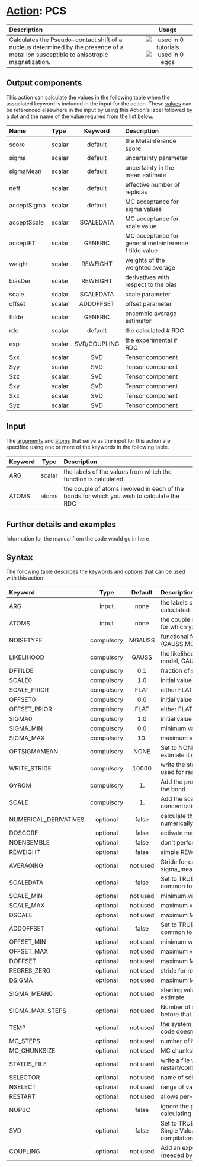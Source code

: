# [Action](actions.md): PCS

| Description    | Usage |
|:--------|:--------:|
| Calculates the Pseudo-contact shift of a nucleus determined by the presence of a metal ion susceptible to anisotropic magnetization. | ![used in 0 tutorials](https://img.shields.io/badge/tutorials-0-red.svg)![used in 0 eggs](https://img.shields.io/badge/nest-0-red.svg) | 

## Output components

This action can calculate the [values](pecifying_arguments.html) in the following table when the associated keyword is included in the input for the action. These [values](pecifying_arguments.html) can be referenced elsewhere in the input by using this Action's label followed by a dot and the name of the [value](pecifying_arguments.html) required from the list below.

| Name | Type | Keyword | Description |
|:-------|:-----|:----:|:-------|
| score | scalar | default | the Metainference score | 
| sigma | scalar | default | uncertainty parameter | 
| sigmaMean | scalar | default | uncertainty in the mean estimate | 
| neff | scalar | default | effective number of replicas | 
| acceptSigma | scalar | default | MC acceptance for sigma values | 
| acceptScale | scalar | SCALEDATA | MC acceptance for scale value | 
| acceptFT | scalar | GENERIC | MC acceptance for general metainference f tilde value | 
| weight | scalar | REWEIGHT | weights of the weighted average | 
| biasDer | scalar | REWEIGHT | derivatives with respect to the bias | 
| scale | scalar | SCALEDATA | scale parameter | 
| offset | scalar | ADDOFFSET | offset parameter | 
| ftilde | scalar | GENERIC | ensemble average estimator | 
| rdc | scalar | default | the calculated # RDC | 
| exp | scalar | SVD/COUPLING | the experimental # RDC | 
| Sxx | scalar | SVD | Tensor component | 
| Syy | scalar | SVD | Tensor component | 
| Szz | scalar | SVD | Tensor component | 
| Sxy | scalar | SVD | Tensor component | 
| Sxz | scalar | SVD | Tensor component | 
| Syz | scalar | SVD | Tensor component | 


## Input

The [arguments](specifying_arguments.html) and [atoms](specifying_atoms.html) that serve as the input for this action are specified using one or more of the keywords in the following table.

| Keyword |  Type | Description |
|:--------|:------:|:-----------|
| ARG | scalar | the labels of the values from which the function is calculated |
| ATOMS | atoms | the couple of atoms involved in each of the bonds for which you wish to calculate the RDC |


## Further details and examples 
Information for the manual from the code would go in here 
## Syntax 
The following table describes the [keywords and options](parsing.md) that can be used with this action 

| Keyword | Type | Default | Description |
|:-------|:----:|:-------:|:-----------|
| ARG | input | none | the labels of the values from which the function is calculated |
| ATOMS | input | none | the couple of atoms involved in each of the bonds for which you wish to calculate the RDC |
| NOISETYPE | compulsory | MGAUSS |  functional form of the noise (GAUSS,MGAUSS,OUTLIERS,MOUTLIERS,GENERIC) |
| LIKELIHOOD | compulsory | GAUSS |  the likelihood for the GENERIC metainference model, GAUSS or LOGN |
| DFTILDE | compulsory | 0.1 |  fraction of sigma_mean used to evolve ftilde |
| SCALE0 | compulsory | 1.0 |  initial value of the scaling factor |
| SCALE_PRIOR | compulsory | FLAT |  either FLAT or GAUSSIAN |
| OFFSET0 | compulsory | 0.0 |  initial value of the offset |
| OFFSET_PRIOR | compulsory | FLAT |  either FLAT or GAUSSIAN |
| SIGMA0 | compulsory | 1.0 |  initial value of the uncertainty parameter |
| SIGMA_MIN | compulsory | 0.0 |  minimum value of the uncertainty parameter |
| SIGMA_MAX | compulsory | 10. |  maximum value of the uncertainty parameter |
| OPTSIGMAMEAN | compulsory | NONE |  Set to NONE/SEM to manually set sigma mean, or to estimate it on the fly |
| WRITE_STRIDE | compulsory | 10000 |  write the status to a file every N steps, this can be used for restart/continuation |
| GYROM | compulsory | 1. |  Add the product of the gyromagnetic constants for the bond |
| SCALE | compulsory | 1. |  Add the scaling factor to take into account concentration and other effects |
| NUMERICAL_DERIVATIVES | optional | false |  calculate the derivatives for these quantities numerically |
| DOSCORE | optional | false |  activate metainference |
| NOENSEMBLE | optional | false |  don't perform any replica-averaging |
| REWEIGHT | optional | false |  simple REWEIGHT using the ARG as energy |
| AVERAGING | optional | not used | Stride for calculation of averaged weights and sigma_mean |
| SCALEDATA | optional | false |  Set to TRUE if you want to sample a scaling factor common to all values and replicas |
| SCALE_MIN | optional | not used | minimum value of the scaling factor |
| SCALE_MAX | optional | not used | maximum value of the scaling factor |
| DSCALE | optional | not used | maximum MC move of the scaling factor |
| ADDOFFSET | optional | false |  Set to TRUE if you want to sample an offset common to all values and replicas |
| OFFSET_MIN | optional | not used | minimum value of the offset |
| OFFSET_MAX | optional | not used | maximum value of the offset |
| DOFFSET | optional | not used | maximum MC move of the offset |
| REGRES_ZERO | optional | not used | stride for regression with zero offset |
| DSIGMA | optional | not used | maximum MC move of the uncertainty parameter |
| SIGMA_MEAN0 | optional | not used | starting value for the uncertainty in the mean estimate |
| SIGMA_MAX_STEPS | optional | not used | Number of steps used to optimise SIGMA_MAX, before that the SIGMA_MAX value is used |
| TEMP | optional | not used | the system temperature - this is only needed if code doesn't pass the temperature to plumed |
| MC_STEPS | optional | not used | number of MC steps |
| MC_CHUNKSIZE | optional | not used | MC chunksize |
| STATUS_FILE | optional | not used | write a file with all the data useful for restart/continuation of Metainference |
| SELECTOR | optional | not used | name of selector |
| NSELECT | optional | not used | range of values for selector [0, N-1] |
| RESTART | optional | not used | allows per-action setting of restart (YES/NO/AUTO) |
| NOPBC | optional | false |  ignore the periodic boundary conditions when calculating distances |
| SVD | optional | false |  Set to TRUE if you want to back calculate using Single Value Decomposition (need GSL at compilation time) |
| COUPLING | optional | not used | Add an experimental value for each coupling (needed by SVD and useful for STATS) |
